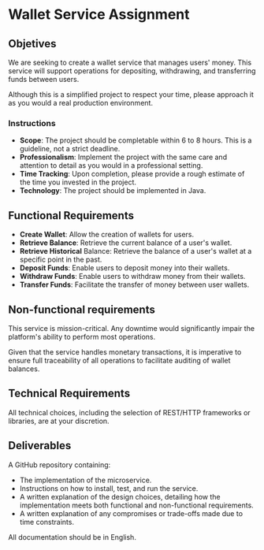 # Wallet Service Assignment

## Objetives

We are seeking to create a wallet service that manages users' money. This service will support
operations for depositing, withdrawing, and transferring funds between users.

Although this is a simplified project to respect your time, please approach it as you would a real
production environment.

### Instructions

* **Scope**: The project should be completable within 6 to 8 hours. This is a guideline, not a
  strict deadline.
* **Professionalism**: Implement the project with the same care and attention to detail as you
  would in a professional setting.
* **Time Tracking**: Upon completion, please provide a rough estimate of the time you invested
  in the project.
* **Technology**: The project should be implemented in Java.

## Functional Requirements

* **Create Wallet**: Allow the creation of wallets for users.
* **Retrieve Balance**: Retrieve the current balance of a user's wallet.
* **Retrieve Historical** Balance: Retrieve the balance of a user's wallet at a specific
  point in the past.
* **Deposit Funds**: Enable users to deposit money into their wallets.
* **Withdraw Funds**: Enable users to withdraw money from their wallets.
* **Transfer Funds**: Facilitate the transfer of money between user wallets.

## Non-functional requirements
This service is mission-critical. Any downtime would significantly impair the platform's ability to
perform most operations.

Given that the service handles monetary transactions, it is imperative to ensure full traceability of
all operations to facilitate auditing of wallet balances.

## Technical Requirements
All technical choices, including the selection of REST/HTTP frameworks or libraries, are at your
discretion.

## Deliverables
A GitHub repository containing:

* The implementation of the microservice.
* Instructions on how to install, test, and run the service.
* A written explanation of the design choices, detailing how the implementation meets both
  functional and non-functional requirements.
* A written explanation of any compromises or trade-offs made due to time constraints.

All documentation should be in English.